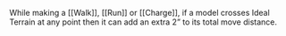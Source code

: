 While making a [[Walk]], [[Run]] or [[Charge]], if a model crosses Ideal Terrain at any point then it can add an extra 2” to its total move distance.